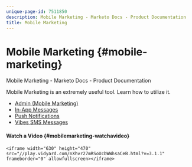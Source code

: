 ```yaml
---
unique-page-id: 7511850
description: Mobile Marketing - Marketo Docs - Product Documentation
title: Mobile Marketing
---
```


# Mobile Marketing {#mobile-marketing}

Mobile Marketing - Marketo Docs - Product Documentation

Mobile Marketing is an extremely useful tool. Learn how to utilize it.

* [Admin (Mobile Marketing)](mobile-marketing/admin-mobile-marketing-.md)
* [In-App Messages](mobile-marketing/in-app-messages.md)
* [Push Notifications](mobile-marketing/push-notifications.md)
* [Vibes SMS Messages](mobile-marketing/vibes-sms-messages.md)

#### Watch a Video {#mobilemarketing-watchavideo}

`<iframe width="630" height="470" src="//play.vidyard.com/nXhvr27mRSoUcbWWhsaCeB.html?v=3.1.1" frameborder="0" allowfullscreen></iframe>`  
